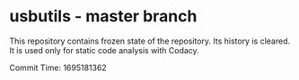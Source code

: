 # usbutils - master branch

This repository contains frozen state of the repository.
Its history is cleared. It is used only for static code
analysis with Codacy.

Commit Time: 1695181362